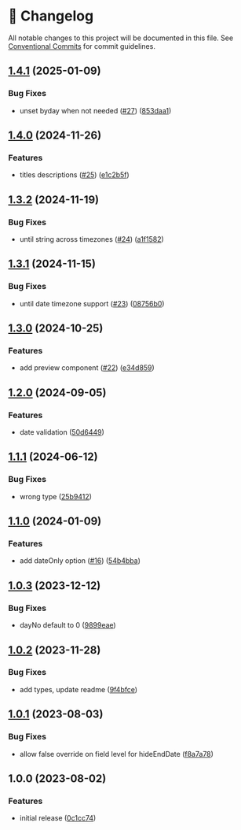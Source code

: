 <!-- markdownlint-disable --><!-- textlint-disable -->

# 📓 Changelog

All notable changes to this project will be documented in this file. See
[Conventional Commits](https://conventionalcommits.org) for commit guidelines.

## [1.4.1](https://github.com/thebiggianthead/sanity-plugin-recurring-dates/compare/v1.4.0...v1.4.1) (2025-01-09)

### Bug Fixes

- unset byday when not needed ([#27](https://github.com/thebiggianthead/sanity-plugin-recurring-dates/issues/27)) ([853daa1](https://github.com/thebiggianthead/sanity-plugin-recurring-dates/commit/853daa1a4b0d069d7c4c18e5ccd09ca9ac5be227))

## [1.4.0](https://github.com/thebiggianthead/sanity-plugin-recurring-dates/compare/v1.3.2...v1.4.0) (2024-11-26)

### Features

- titles descriptions ([#25](https://github.com/thebiggianthead/sanity-plugin-recurring-dates/issues/25)) ([e1c2b5f](https://github.com/thebiggianthead/sanity-plugin-recurring-dates/commit/e1c2b5f9f81bab30ccba3413b6ffdd2f5e8c979e))

## [1.3.2](https://github.com/thebiggianthead/sanity-plugin-recurring-dates/compare/v1.3.1...v1.3.2) (2024-11-19)

### Bug Fixes

- until string across timezones ([#24](https://github.com/thebiggianthead/sanity-plugin-recurring-dates/issues/24)) ([a1f1582](https://github.com/thebiggianthead/sanity-plugin-recurring-dates/commit/a1f1582fcc944f388cb0555b0bec94043502cc56))

## [1.3.1](https://github.com/thebiggianthead/sanity-plugin-recurring-dates/compare/v1.3.0...v1.3.1) (2024-11-15)

### Bug Fixes

- until date timezone support ([#23](https://github.com/thebiggianthead/sanity-plugin-recurring-dates/issues/23)) ([08756b0](https://github.com/thebiggianthead/sanity-plugin-recurring-dates/commit/08756b05b4d8883abf49266acc7ecc83ef2ce612))

## [1.3.0](https://github.com/thebiggianthead/sanity-plugin-recurring-dates/compare/v1.2.0...v1.3.0) (2024-10-25)

### Features

- add preview component ([#22](https://github.com/thebiggianthead/sanity-plugin-recurring-dates/issues/22)) ([e34d859](https://github.com/thebiggianthead/sanity-plugin-recurring-dates/commit/e34d85946e193a728367ee7c5cdf24fa9b583806))

## [1.2.0](https://github.com/thebiggianthead/sanity-plugin-recurring-dates/compare/v1.1.1...v1.2.0) (2024-09-05)

### Features

- date validation ([50d6449](https://github.com/thebiggianthead/sanity-plugin-recurring-dates/commit/50d64495b15628ae55345fe9af9d6e40a773a05a))

## [1.1.1](https://github.com/thebiggianthead/sanity-plugin-recurring-dates/compare/v1.1.0...v1.1.1) (2024-06-12)

### Bug Fixes

- wrong type ([25b9412](https://github.com/thebiggianthead/sanity-plugin-recurring-dates/commit/25b9412fe4a4d872d549ad6af48227c637142ae1))

## [1.1.0](https://github.com/thebiggianthead/sanity-plugin-recurring-dates/compare/v1.0.3...v1.1.0) (2024-01-09)

### Features

- add dateOnly option ([#16](https://github.com/thebiggianthead/sanity-plugin-recurring-dates/issues/16)) ([54b4bba](https://github.com/thebiggianthead/sanity-plugin-recurring-dates/commit/54b4bbaa963dab8cb6b96eb08f9ec920fecffff1))

## [1.0.3](https://github.com/thebiggianthead/sanity-plugin-recurring-dates/compare/v1.0.2...v1.0.3) (2023-12-12)

### Bug Fixes

- dayNo default to 0 ([9899eae](https://github.com/thebiggianthead/sanity-plugin-recurring-dates/commit/9899eae2062aefc69aa1aeedb8be66440f50a7ed))

## [1.0.2](https://github.com/thebiggianthead/sanity-plugin-recurring-dates/compare/v1.0.1...v1.0.2) (2023-11-28)

### Bug Fixes

- add types, update readme ([9f4bfce](https://github.com/thebiggianthead/sanity-plugin-recurring-dates/commit/9f4bfce84c1218cd4daf7d0e38f8af64353ff557))

## [1.0.1](https://github.com/thebiggianthead/sanity-plugin-recurring-dates/compare/v1.0.0...v1.0.1) (2023-08-03)

### Bug Fixes

- allow false override on field level for hideEndDate ([f8a7a78](https://github.com/thebiggianthead/sanity-plugin-recurring-dates/commit/f8a7a78a4ac16fd5d25a7f0e737ab7e8a9e11608))

## 1.0.0 (2023-08-02)

### Features

- initial release ([0c1cc74](https://github.com/thebiggianthead/sanity-plugin-recurring-dates/commit/0c1cc741aa5ef03ccf9b6438d1b3b8545acb9abf))
